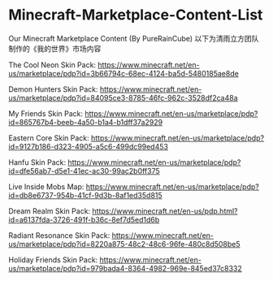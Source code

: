# Minecraft-Marketplace-Content-List
Our Minecraft Marketplace Content (By PureRainCube) 
以下为清雨立方团队制作的《我的世界》市场内容  

The Cool Neon Skin Pack: https://www.minecraft.net/en-us/marketplace/pdp?id=3b66794c-68ec-4124-ba5d-5480185ae8de  

Demon Hunters Skin Pack: https://www.minecraft.net/en-us/marketplace/pdp?id=84095ce3-8785-46fc-962c-3528df2ca48a  

My Friends Skin Pack: https://www.minecraft.net/en-us/marketplace/pdp?id=865767b4-beeb-4a50-b1a4-b1dff37a2929  

Eastern Core Skin Pack: https://www.minecraft.net/en-us/marketplace/pdp?id=9127b186-d323-4905-a5c6-499dc99ed453  

Hanfu Skin Pack: https://www.minecraft.net/en-us/marketplace/pdp?id=dfe56ab7-d5e1-41ec-ac30-99ac2b0ff375  

Live Inside Mobs Map: https://www.minecraft.net/en-us/marketplace/pdp?id=db8e6737-954b-41cf-9d3b-8af1ed35d815 
 
Dream Realm Skin Pack: https://www.minecraft.net/en-us/pdp.html?id=a6137fda-3726-491f-b36c-8ef7d5ed1d6b  

Radiant Resonance Skin Pack:  https://www.minecraft.net/en-us/marketplace/pdp?id=8220a875-48c2-48c6-96fe-480c8d508be5  

Holiday Friends Skin Pack: https://www.minecraft.net/en-us/marketplace/pdp?id=979bada4-8364-4982-969e-845ed37c8332  
